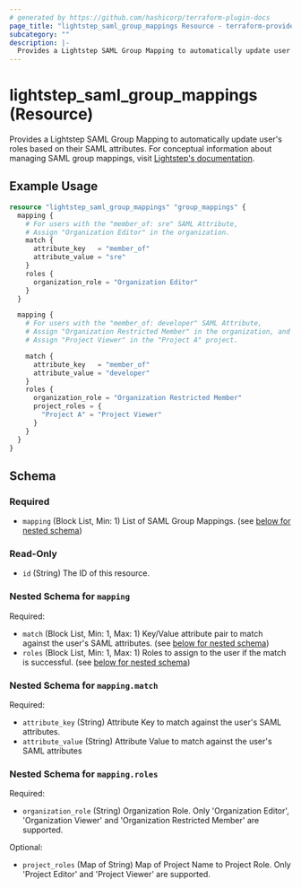 ```yaml
---
# generated by https://github.com/hashicorp/terraform-plugin-docs
page_title: "lightstep_saml_group_mappings Resource - terraform-provider-lightstep"
subcategory: ""
description: |-
  Provides a Lightstep SAML Group Mapping to automatically update user's roles based on their SAML attributes. For conceptual information about managing SAML group mappings, visit Lightstep's documentation https://docs.lightstep.com/docs/TBD.
---
```


# lightstep_saml_group_mappings (Resource)

Provides a Lightstep SAML Group Mapping to automatically update user's roles based on their SAML attributes. For conceptual information about managing SAML group mappings, visit [Lightstep's documentation](https://docs.lightstep.com/docs/TBD).

## Example Usage

```terraform
resource "lightstep_saml_group_mappings" "group_mappings" {
  mapping {
    # For users with the "member_of: sre" SAML Attribute,
    # Assign "Organization Editor" in the organization.
    match {
      attribute_key   = "member_of"
      attribute_value = "sre"
    }
    roles {
      organization_role = "Organization Editor"
    }
  }

  mapping {
    # For users with the "member_of: developer" SAML Attribute,
    # Assign "Organization Restricted Member" in the organization, and
    # Assign "Project Viewer" in the "Project A" project.

    match {
      attribute_key   = "member_of"
      attribute_value = "developer"
    }
    roles {
      organization_role = "Organization Restricted Member"
      project_roles = {
        "Project A" = "Project Viewer"
      }
    }
  }
}
```

<!-- schema generated by tfplugindocs -->
## Schema

### Required

- `mapping` (Block List, Min: 1) List of SAML Group Mappings. (see [below for nested schema](#nestedblock--mapping))

### Read-Only

- `id` (String) The ID of this resource.

<a id="nestedblock--mapping"></a>
### Nested Schema for `mapping`

Required:

- `match` (Block List, Min: 1, Max: 1) Key/Value attribute pair to match against the user's SAML attributes. (see [below for nested schema](#nestedblock--mapping--match))
- `roles` (Block List, Min: 1, Max: 1) Roles to assign to the user if the match is successful. (see [below for nested schema](#nestedblock--mapping--roles))

<a id="nestedblock--mapping--match"></a>
### Nested Schema for `mapping.match`

Required:

- `attribute_key` (String) Attribute Key to match against the user's SAML attributes.
- `attribute_value` (String) Attribute Value to match against the user's SAML attributes


<a id="nestedblock--mapping--roles"></a>
### Nested Schema for `mapping.roles`

Required:

- `organization_role` (String) Organization Role. Only 'Organization Editor', 'Organization Viewer' and 'Organization Restricted Member'  are supported.

Optional:

- `project_roles` (Map of String) Map of Project Name to Project Role. Only 'Project Editor' and 'Project Viewer' are supported.
